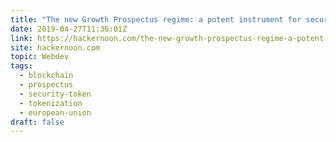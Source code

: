 ```yaml
---
title: "The new Growth Prospectus regime: a potent instrument for security token offerings"
date: 2019-04-27T11:36:01Z
link: https://hackernoon.com/the-new-growth-prospectus-regime-a-potent-instrument-for-security-token-offerings-9acd9734602f?source=rss----3a8144eabfe3---4
site: hackernoon.com
topic: Webdev
tags:
  - blockchain
  - prospectus
  - security-token
  - tokenization
  - european-union
draft: false
---
```

